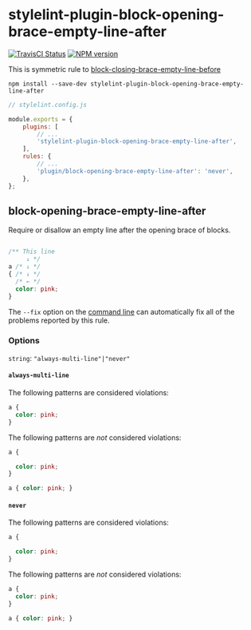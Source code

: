 # stylelint-plugin-block-opening-brace-empty-line-after

[![TravisCI Status](https://travis-ci.org/doochik/stylelint-plugin-block-opening-brace-empty-line-after.svg?branch=master)](https://travis-ci.org/doochik/stylelint-plugin-block-opening-brace-empty-line-after)
[![NPM
version](https://img.shields.io/npm/v/stylelint-plugin-block-opening-brace-empty-line-after.svg)](https://www.npmjs.org/package/stylelint-plugin-block-opening-brace-empty-line-after)

This is symmetric rule to [block-closing-brace-empty-line-before](https://stylelint.io/user-guide/rules/block-closing-brace-empty-line-before)

`npm install --save-dev stylelint-plugin-block-opening-brace-empty-line-after`

```js
// stylelint.config.js

module.exports = {
    plugins: [
        // ...
        'stylelint-plugin-block-opening-brace-empty-line-after',
    ],
    rules: {
        // ...
        'plugin/block-opening-brace-empty-line-after': 'never',
    },
};  
```

## block-opening-brace-empty-line-after

Require or disallow an empty line after the opening brace of blocks.

```css

/** This line
     ↓ */
a /* ↓ */
{ /* ↓ */
  /* ← */
  color: pink;
}
```

The `--fix` option on the [command line](https://stylelint.io/user-guide/cli#autofixing-errors) can automatically fix all of the problems reported by this rule.

### Options

`string`: `"always-multi-line"|"never"`

#### `always-multi-line`

The following patterns are considered violations:

```css
a {
  color: pink;
}
```

The following patterns are *not* considered violations:

```css
a {

  color: pink;
}
```

```css
a { color: pink; }
```

#### `never`

The following patterns are considered violations:

```css
a {

  color: pink;
}
```

The following patterns are *not* considered violations:

```css
a {
  color: pink;
}
```

```css
a { color: pink; }
```

